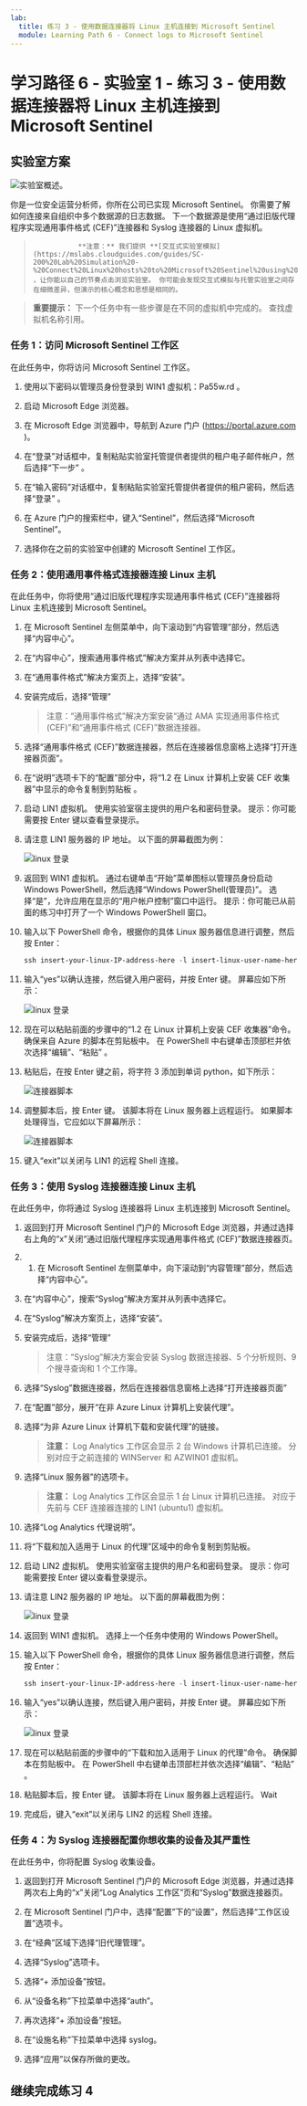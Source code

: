 ```yaml
---
lab:
  title: 练习 3 - 使用数据连接器将 Linux 主机连接到 Microsoft Sentinel
  module: Learning Path 6 - Connect logs to Microsoft Sentinel
---
```


# 学习路径 6 - 实验室 1 - 练习 3 - 使用数据连接器将 Linux 主机连接到 Microsoft Sentinel

## 实验室方案

![实验室概述。](../Media/SC-200-Lab_Diagrams_Mod6_L1_Ex3.png)

你是一位安全运营分析师，你所在公司已实现 Microsoft Sentinel。 你需要了解如何连接来自组织中多个数据源的日志数据。 下一个数据源是使用“通过旧版代理程序实现通用事件格式 (CEF)”连接器和 Syslog 连接器的 Linux 虚拟机。

>                **注意：** 我们提供 **[交互式实验室模拟](https://mslabs.cloudguides.com/guides/SC-200%20Lab%20Simulation%20-%20Connect%20Linux%20hosts%20to%20Microsoft%20Sentinel%20using%20data%20connectors)** ，让你能以自己的节奏点击浏览实验室。 你可能会发现交互式模拟与托管实验室之间存在细微差异，但演示的核心概念和思想是相同的。

>**重要提示：** 下一个任务中有一些步骤是在不同的虚拟机中完成的。 查找虚拟机名称引用。

### 任务 1：访问 Microsoft Sentinel 工作区

在此任务中，你将访问 Microsoft Sentinel 工作区。

1. 使用以下密码以管理员身份登录到 WIN1 虚拟机：Pa55w.rd 。  

1. 启动 Microsoft Edge 浏览器。

1. 在 Microsoft Edge 浏览器中，导航到 Azure 门户 (https://portal.azure.com )。

1. 在“登录”对话框中，复制粘贴实验室托管提供者提供的租户电子邮件帐户，然后选择“下一步”  。

1. 在“输入密码”对话框中，复制粘贴实验室托管提供者提供的租户密码，然后选择“登录”  。

1. 在 Azure 门户的搜索栏中，键入“Sentinel”，然后选择“Microsoft Sentinel”。

1. 选择你在之前的实验室中创建的 Microsoft Sentinel 工作区。


### 任务 2：使用通用事件格式连接器连接 Linux 主机

在此任务中，你将使用“通过旧版代理程序实现通用事件格式 (CEF)”连接器将 Linux 主机连接到 Microsoft Sentinel。

1. 在 Microsoft Sentinel 左侧菜单中，向下滚动到“内容管理”部分，然后选择“内容中心”。

1. 在“内容中心”，搜索通用事件格式”解决方案并从列表中选择它。

1. 在“通用事件格式”解决方案页上，选择“安装”。

1. 安装完成后，选择“管理”

    >注意：“通用事件格式”解决方案安装“通过 AMA 实现通用事件格式 (CEF)”和“通用事件格式 (CEF)”数据连接器。  

1. 选择“通用事件格式 (CEF)”数据连接器，然后在连接器信息窗格上选择“打开连接器页面”。

1. 在“说明”选项卡下的“配置”部分中，将“1.2 在 Linux 计算机上安装 CEF 收集器”中显示的命令复制到剪贴板  。

1. 启动 LIN1 虚拟机。 使用实验室宿主提供的用户名和密码登录。 提示：你可能需要按 Enter 键以查看登录提示。 

1. 请注意 LIN1 服务器的 IP 地址。 以下面的屏幕截图为例：

    ![linux 登录](../Media/LinuxLoginExample.png)

1. 返回到 WIN1 虚拟机。 通过右键单击“开始”菜单图标以管理员身份启动 Windows PowerShell，然后选择“Windows PowerShell(管理员)”。 选择“是”，允许应用在显示的“用户帐户控制”窗口中运行。 提示：你可能已从前面的练习中打开了一个 Windows PowerShell 窗口。

1. 输入以下 PowerShell 命令，根据你的具体 Linux 服务器信息进行调整，然后按 Enter：

    ```PowerShell
    ssh insert-your-linux-IP-address-here -l insert-linux-user-name-here
    ```

1. 输入“yes”以确认连接，然后键入用户密码，并按 Enter 键。 屏幕应如下所示：

    ![linux 登录](../Media/PSconnectLinux.png)

1. 现在可以粘贴前面的步骤中的“1.2 在 Linux 计算机上安装 CEF 收集器”命令。 确保来自 Azure 的脚本在剪贴板中。 在 PowerShell 中右键单击顶部栏并依次选择“编辑”、“粘贴” 。 

1. 粘贴后，在按 Enter 键之前，将字符 3 添加到单词 python，如下所示：

    ![连接器脚本](../Media/ConnectorScript.png)


1. 调整脚本后，按 Enter 键。 该脚本将在 Linux 服务器上远程运行。 如果脚本处理得当，它应如以下屏幕所示：

    ![连接器脚本](../Media/LinuxConnected.png)

1. 键入“exit”以关闭与 LIN1 的远程 Shell 连接。


### 任务 3：使用 Syslog 连接器连接 Linux 主机

在此任务中，你将通过 Syslog 连接器将 Linux 主机连接到 Microsoft Sentinel。

1. 返回到打开 Microsoft Sentinel 门户的 Microsoft Edge 浏览器，并通过选择右上角的“x”关闭“通过旧版代理程序实现通用事件格式 (CEF)”数据连接器页。

1. 1. 在 Microsoft Sentinel 左侧菜单中，向下滚动到“内容管理”部分，然后选择“内容中心”。

1. 在“内容中心”，搜索“Syslog”解决方案并从列表中选择它。

1. 在“Syslog”解决方案页上，选择“安装”。

1. 安装完成后，选择“管理”

    >注意：“Syslog”解决方案会安装 Syslog 数据连接器、5 个分析规则、9 个搜寻查询和 1 个工作簿。 

1. 选择“Syslog”数据连接器，然后在连接器信息窗格上选择“打开连接器页面”

1. 在“配置”部分，展开“在非 Azure Linux 计算机上安装代理”。

1. 选择“为非 Azure Linux 计算机下载和安装代理”的链接。

    >**注意：** Log Analytics 工作区会显示 2 台 Windows 计算机已连接。 分别对应于之前连接的 WINServer 和 AZWIN01 虚拟机。

1. 选择“Linux 服务器”的选项卡。

    >**注意：** Log Analytics 工作区会显示 1 台 Linux 计算机已连接。 对应于先前与 CEF 连接器连接的 LIN1 (ubuntu1) 虚拟机。

1. 选择“Log Analytics 代理说明”。

1. 将“下载和加入适用于 Linux 的代理”区域中的命令复制到剪贴板。

1. 启动 LIN2 虚拟机。 使用实验室宿主提供的用户名和密码登录。 提示：你可能需要按 Enter 键以查看登录提示。

1. 请注意 LIN2 服务器的 IP 地址。 以下面的屏幕截图为例：

    ![linux 登录](../Media/LinuxLoginExample.png)

1. 返回到 WIN1 虚拟机。 选择上一个任务中使用的 Windows PowerShell。

1. 输入以下 PowerShell 命令，根据你的具体 Linux 服务器信息进行调整，然后按 Enter：

    ```PowerShell
    ssh insert-your-linux-IP-address-here -l insert-linux-user-name-here
    ```

1. 输入“yes”以确认连接，然后键入用户密码，并按 Enter 键。 屏幕应如下所示：

    ![linux 登录](../Media/PSconnectLinux.png)

1. 现在可以粘贴前面的步骤中的“下载和加入适用于 Linux 的代理”命令。 确保脚本在剪贴板中。 在 PowerShell 中右键单击顶部栏并依次选择“编辑”、“粘贴” 。

1. 粘贴脚本后，按 Enter 键。 该脚本将在 Linux 服务器上远程运行。 Wait

1. 完成后，键入“exit”以关闭与 LIN2 的远程 Shell 连接。


### 任务 4：为 Syslog 连接器配置你想收集的设备及其严重性

在此任务中，你将配置 Syslog 收集设备。

1. 返回到打开 Microsoft Sentinel 门户的 Microsoft Edge 浏览器，并通过选择两次右上角的“x”关闭“Log Analytics 工作区”页和“Syslog”数据连接器页。

1. 在 Microsoft Sentinel 门户中，选择“配置”下的“设置”，然后选择“工作区设置”选项卡。

1. 在“经典”区域下选择“旧代理管理”。

1. 选择“Syslog”选项卡。

1. 选择“+ 添加设备”按钮。

1. 从“设备名称”下拉菜单中选择“auth”。

1. 再次选择“+ 添加设备”按钮。

1. 在“设施名称”下拉菜单中选择 syslog。

1. 选择“应用”以保存所做的更改。

## 继续完成练习 4
